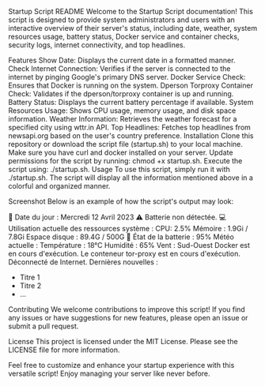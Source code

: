 Startup Script README
Welcome to the Startup Script documentation! This script is designed to provide system administrators and users with an interactive overview of their server's status, including date, weather, system resources usage, battery status, Docker service and container checks, security logs, internet connectivity, and top headlines.

Features
Show Date: Displays the current date in a formatted manner.
Check Internet Connection: Verifies if the server is connected to the internet by pinging Google's primary DNS server.
Docker Service Check: Ensures that Docker is running on the system.
Dperson Torproxy Container Check: Validates if the dperson/torproxy container is up and running.
Battery Status: Displays the current battery percentage if available.
System Resources Usage: Shows CPU usage, memory usage, and disk space information.
Weather Information: Retrieves the weather forecast for a specified city using wttr.in API.
Top Headlines: Fetches top headlines from newsapi.org based on the user's country preference.
Installation
Clone this repository or download the script file (startup.sh) to your local machine.
Make sure you have curl and docker installed on your server.
Update permissions for the script by running: chmod +x startup.sh.
Execute the script using: ./startup.sh.
Usage
To use this script, simply run it with ./startup.sh. The script will display all the information mentioned above in a colorful and organized manner.

Screenshot
Below is an example of how the script's output may look:

📅 Date du jour : Mercredi 12 Avril 2023
⚠️ Batterie non détectée.
💻 Utilisation actuelle des ressources système :
CPU: 2.5%
Mémoire : 1.9Gi / 7.8Gi
Espace disque : 89.4G / 500G
🔋 État de la batterie : 95%
Météo actuelle :
Température : 18°C
Humidité : 65%
Vent : Sud-Ouest
Docker est en cours d'exécution.
Le conteneur tor-proxy est en cours d'exécution.
Déconnecté de Internet.
Dernières nouvelles :
- Titre 1
- Titre 2
- ...

Contributing
We welcome contributions to improve this script! If you find any issues or have suggestions for new features, please open an issue or submit a pull request.

License
This project is licensed under the MIT License. Please see the LICENSE file for more information.

Feel free to customize and enhance your startup experience with this versatile script! Enjoy managing your server like never before.
